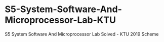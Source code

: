 # S5-System-Software-And-Microprocessor-Lab-KTU
S5 System Software And Microprocessor Lab Solved - KTU 2019 Scheme
